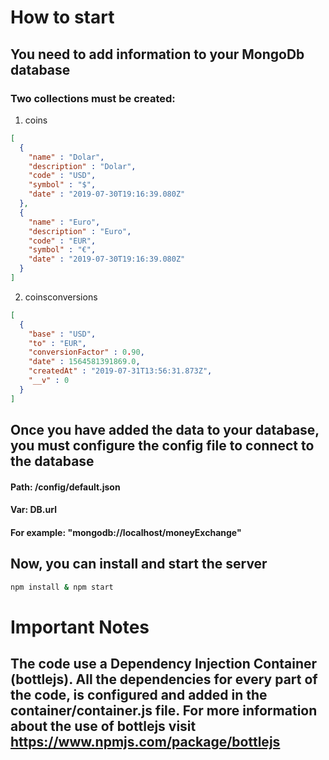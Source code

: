 # How to start

## You need to add information to your MongoDb database

### Two collections must be created:

1. coins

```json
[
  {
    "name" : "Dolar",
    "description" : "Dolar",
    "code" : "USD",
    "symbol" : "$",
    "date" : "2019-07-30T19:16:39.080Z"
  },
  {
    "name" : "Euro",
    "description" : "Euro",
    "code" : "EUR",
    "symbol" : "€",
    "date" : "2019-07-30T19:16:39.080Z"
  }
]
```

2. coinsconversions

```json
[
  {
    "base" : "USD",
    "to" : "EUR",
    "conversionFactor" : 0.90,
    "date" : 1564581391869.0,
    "createdAt" : "2019-07-31T13:56:31.873Z",
    "__v" : 0
  }
]
```

## Once you have added the data to your database, you must configure the config file to connect to the database

#### Path: /config/default.json
#### Var: DB.url
#### For example: "mongodb://localhost/moneyExchange"

## Now, you can install and start the server


```bash
npm install & npm start
```

# Important Notes

## The code use a Dependency Injection Container (bottlejs). All the dependencies for every part of the code, is configured and added in the container/container.js file. For more information about the use of bottlejs visit https://www.npmjs.com/package/bottlejs
